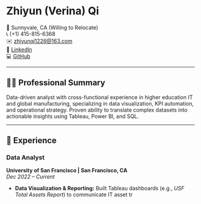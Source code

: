 # Zhiyun (Verina) Qi

📍 Sunnyvale, CA (Willing to Relocate)  
📞 (+1) 415-815-6368  
✉️ zhiyunqi1226@163.com  
🔗 [LinkedIn](https://www.linkedin.com/in/verina-qi)  
💻 [GitHub](https://github.com/your-username) <!-- Replace with your actual GitHub username -->

---

## 👩‍💼 Professional Summary

Data-driven analyst with cross-functional experience in higher education IT and global manufacturing, specializing in data visualization, KPI automation, and operational strategy. Proven ability to translate complex datasets into actionable insights using Tableau, Power BI, and SQL.

---

## 💼 Experience

### **Data Analyst**  
**University of San Francisco | San Francisco, CA**  
*Dec 2022 – Current*

- **Data Visualization & Reporting:** Built Tableau dashboards (e.g., *USF Total Assets Report*) to communicate IT asset tr

